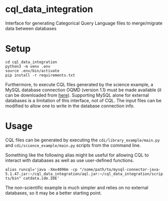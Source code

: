 # cql_data_integration
Interface for generating Categorical Query Language files to merge/migrate data between databases

# Setup
```
cd cql_data_integration
python3 -m venv .env
source .env/bin/activate
pip install -r requirements.txt
```

Furthermore, to execute CQL files generated by the science example, a MySQL database connection OQMD (version 1.1) must be made available (it can be downloaded from [here](http://www.oqmd.org/download/)). Supporting MySQL alone for external databases is a limitation of this interface, not of CQL. The input files can be modified to allow one to write in the database connection info.

# Usage

CQL files can be generated by executing the `cdi/library_example/main.py` and `cdi/science_example/main.py` scripts from the command line.

Something like the following alias might be useful for allowing CQL to interact with databases as well as use user-defined functions.

`alias runcql='java -Xmx4096m -cp "/some/path/to/mysql-connector-java-5.1.47.jar:~/cql_data_integration/aql.jar:~/cql_data_integration/scripts/bin" catdata.ide.IDE'`

The non-scientific example is much simpler and relies on no external databases, so it may be a better starting point.
